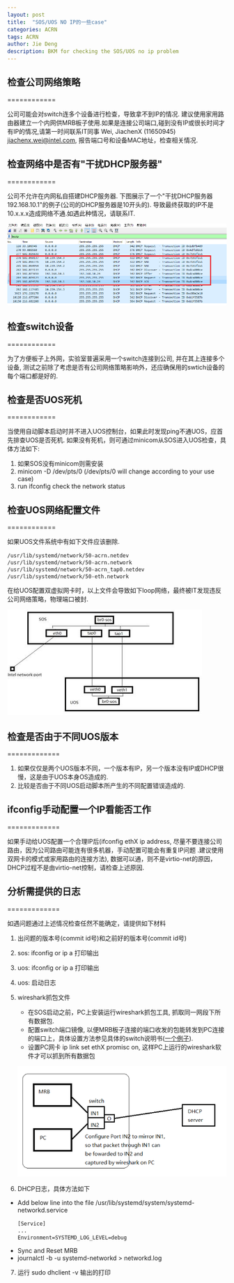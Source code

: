 ```yaml
---
layout: post
title:  "SOS/UOS NO IP的一些case"
categories: ACRN
tags: ACRN
author: Jie Deng
description: BKM for checking the SOS/UOS no ip problem
---
```


## 检查公司网络策略
============

公司可能会对switch连多个设备进行检查，导致拿不到IP的情况. 建议使用家用路由器建立一个内网供MRB板子使用.如果是连接公司端口,碰到没有IP或很长时间才有IP的情况,请第一时间联系IT同事 Wei, JiachenX (11650945) jiachenx.wei@intel.com, 报告端口号和设备MAC地址，检查相关情况.

## 检查网络中是否有"干扰DHCP服务器"
============

公司不允许在内网私自搭建DHCP服务器. 下图展示了一个"干扰DHCP服务器 192.168.10.1"的例子(公司的DHCP服务器是10开头的). 导致最终获取的IP不是10.x.x.x造成网络不通.如遇此种情况，请联系IT.

![rogue_dhcp_server](/assets/images/rogue_dhcp.png)

## 检查switch设备
============

为了方便板子上外网，实验室普遍采用一个switch连接到公司, 并在其上连接多个设备, 测试之前除了考虑是否有公司网络策略影响外，还应确保用的swtich设备的每个端口都是好的.

## 检查是否UOS死机
============

当使用自动脚本启动时并不进入UOS控制台，如果此时发现ping不通UOS，应首先排查UOS是否死机. 如果没有死机，则可通过minicom从SOS进入UOS检查，具体方法如下:

1. 如果SOS没有minicom则需安装
2. minicom -D /dev/pts/0 (/dev/pts/0 will change according to your use case)
3. run ifconfig check the network status

## 检查UOS网络配置文件
============

如果UOS文件系统中有如下文件应该删除. 

```
/usr/lib/systemd/network/50-acrn.netdev 
/usr/lib/systemd/network/50-acrn.network
/usr/lib/systemd/network/50-acrn_tap0.netdev 
/usr/lib/systemd/network/50-eth.network 
```

在给UOS配置双虚拟网卡时，以上文件会导致如下loop网络，最终被IT发现违反公司网络策略，物理端口被封.

![loop_network](/assets/images/loop_net.jpg)

## 检查是否由于不同UOS版本
=============

1. 如果仅仅是两个UOS版本不同，一个版本有IP，另一个版本没有IP或DHCP很慢，这是由于UOS本身OS造成的.
2. 比较是否由于不同UOS启动脚本所产生的不同配置错误造成的.

## ifconfig手动配置一个IP看能否工作
=============

如果手动给UOS配置一个合理IP后(ifconfig ethX ip address, 尽量不要连接公司路由，因为公司路由可能连有很多机器，手动配置可能会有重复IP问题 .建议使用双网卡的模式或家用路由的连接方法), 数据可以通，则不是virtio-net的原因，DHCP过程不是由virtio-net控制，请检查上述原因.


## 分析需提供的日志
=============

如遇问题通过上述情况检查任然不能确定，请提供如下材料

1. 出问题的版本号(commit id号)和之前好的版本号(commit id号)
2. sos: ifconfig or ip a 打印输出
3. uos: ifconfig or ip a 打印输出
4. uos: 启动日志
5. wireshark抓包文件
  
   - 在SOS启动之前，PC上安装运行wireshark抓包工具, 抓取同一网段下所有数据包.
   - 配置switch端口镜像, 以便MRB板子连接的端口收发的包能转发到PC连接的端口上，具体设置方法参见具体的switch说明书([一个例子](https://www.tp-link.com/us/faq-527.html)).
   - 设置PC网卡 ip link set ethX promisc on, 这样PC上运行的wireshark软件才可以抓到所有数据包

   ![DCHP Capture Setup](/assets/images/dhcp_capture.png)

6. DHCP日志，具体方法如下
  * Add below line into the file /usr/lib/systemd/system/systemd-networkd.service
     ```
     [Service]
     ... 
     Environment=SYSTEMD_LOG_LEVEL=debug
     ```
  * Sync and Reset MRB
  * journalctl -b -u systemd-networkd > networkd.log

7. 运行 sudo dhclient -v 输出的打印   
